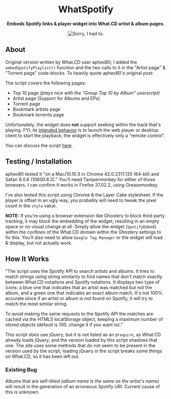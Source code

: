 <h1 align="center">WhatSpotify</h1>

<p align="center"><b>Embeds Spotify links & player widget into What.CD artist & album pages.</b></p>

<p align="center">
  <img src="https://raw.github.com/Wingman4l7/whatSpotify/master/whatSpotify_screenshot.png" alt="Sorry, I had to."/>
</p>

## About ##
Original version written by What.CD user aphex80; I added the `embedSpotifyPlaylist()` function and the two calls to it in the "Artist page" & "Torrent page" code-blocks.  To heavily quote aphex80's original post:

The script covers the following pages:

- Top 10 page *(plays nice with the "Group Top 10 by Album" userscript)*
- Artist page (Support for Albums and EPs)
- Torrent page
- Bookmark artists page
- Bookmark torrents page

Unfortunately, the widget does **not** support seeking within the track that's playing.  FYI, its [intended behavior][1] is to launch the web player or desktop client to start the playback; the widget is effectively only a “remote control”.

You can discuss the script [here][2].

  [1]: https://developer.spotify.com/technologies/widgets/spotify-play-button/
  [2]: https://what.cd/forums.php?action=viewthread&threadid=199881

## Testing / Installation ##
aphex80 tested it "on a Mac/10.10.3 in Chrome 42.0.2311.135 (64-bit) and Safari 8.0.6 (10600.6.3)."  You'll need Tampermonkey for either of those browsers.  I can confirm it works in Firefox 37.02.2, using Greasemonkey.  

I've also tested this script using Chrome & the Layer Cake stylesheet.  If the player is offset in an ugly way, you probably will need to tweak the pixel count in the `style` value.

**NOTE:** If you're using a browser extension like Ghostery to block third party tracking, it may block the embedding of the widget, resulting in an empty space or no visual change at all.  Simply allow the widget (`SpotifyEmbed`) within the confines of the What.CD domain within the Ghostery settings to fix this.  You'll also need to allow `Google Tag Manager` or the widget will load & display, but not actually work.

## How It Works ##
"The script uses the Spotify API to search artists and albums. It tries to match strings using string similarity to find names that don't match exactly between What.CD notations and Spotify notations. It displays two type of icons: a blue one that indicates that an artist was matched but not the album, and a green one that indicates an exact album match. It's not 100% accurate since if an artist or album is not found on Spotify, it will try to match the most similar string.

To avoid making the same requests to the Spotify API the matches are cached via the HTML5 localStorage object, keeping a maximum number of stored objects (default is 100, change it if you want to)."

This script *does* use jQuery, but it is not listed as an `@require`, as What.CD already loads jQuery, and the version loaded by this script shadows that one. The site uses some methods that do not seem to be present in the version used by the script; loading jQuery in the script breaks some things on What.CD, so it has been left out.

### Existing Bug ###
Albums that are self-titled *(album name is the same as the artist's name)* will result in the generation of an erroneous Spotify URI.  Current cause of this is unknown.
